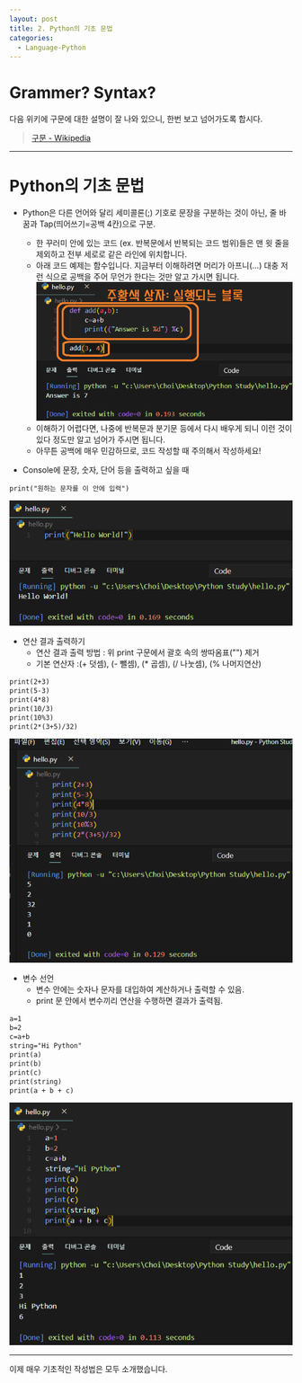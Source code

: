 ```yaml
---
layout: post
title: 2. Python의 기초 문법
categories:
  - Language-Python
---
```

# Grammer? Syntax?  

다음 위키에 구문에 대한 설명이 잘 나와 있으니, 한번 보고 넘어가도록 합시다.
> [구문 - Wikipedia](https://ko.wikipedia.org/wiki/%EA%B5%AC%EB%AC%B8_(%ED%94%84%EB%A1%9C%EA%B7%B8%EB%9E%98%EB%B0%8D_%EC%96%B8%EC%96%B4))  

---
# Python의 기초 문법

 - Python은 다른 언어와 달리 세미콜론(;) 기호로 문장을 구분하는 것이 아닌, 줄 바꿈과 Tap(띄어쓰기=공백 4칸)으로 구분.
   - 한 꾸러미 안에 있는 코드 (ex. 반복문에서 반복되는 코드 범위)들은 맨 윗 줄을 제외하고 전부 세로로 같은 라인에 위치합니다.  
   - 아래 코드 예제는 함수입니다. 지금부터 이해하려면 머리가 아프니(...) 대충 저런 식으로 공백을 주어 무언가 한다는 것만 알고 가시면 됩니다.
    ![0_print.PNG](/assets/images/Python/2.Basic_Syntax/0_print.PNG)  
   - 이해하기 어렵다면, 나중에 반복문과 분기문 등에서 다시 배우게 되니 이런 것이 있다 정도만 알고 넘어가 주시면 됩니다.
   - 아무튼 공백에 매우 민감하므로, 코드 작성할 때 주의해서 작성하세요!  

 - Console에 문장, 숫자, 단어 등을 출력하고 싶을 때
 ```
print("원하는 문자를 이 안에 입력")
 ```
 ![1_print.PNG](/assets/images/Python/2.Basic_Syntax/1_print.PNG)  

 - 연산 결과 출력하기
   - 연산 결과 출력 방법 : 위 print 구문에서 괄호 속의 쌍따옴표("") 제거
   - 기본 연산자 :(+ 덧셈), (- 뺄셈), (* 곱셈), (/ 나눗셈), (% 나머지연산)
```
print(2+3)
print(5-3)
print(4*8)
print(10/3)
print(10%3)
print(2*(3+5)/32)
```
 ![2_print.PNG](/assets/images/Python/2.Basic_Syntax/2_print.PNG)  

 - 변수 선언
   - 변수 안에는 숫자나 문자를 대입하여 계산하거나 출력할 수 있음.
   - print 문 안에서 변수끼리 연산을 수행하면 결과가 출력됨.
```
a=1
b=2
c=a+b
string="Hi Python"
print(a)
print(b)
print(c)
print(string)
print(a + b + c)
```
 ![3_print.PNG](/assets/images/Python/2.Basic_Syntax/3_print.PNG)  

---
이제 매우 기초적인 작성법은 모두 소개했습니다.

